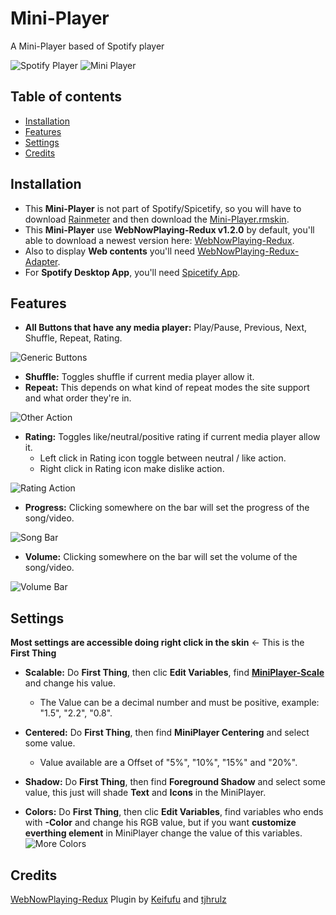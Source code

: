 # Mini-Player

A Mini-Player based of Spotify player

![Spotify Player](https://github.com/KazukiGames/Mini-Player/assets/121910047/de452b65-0b06-45fe-a455-b26a4a845cd1)
![Mini Player](https://github.com/KazukiGames/Mini-Player/assets/121910047/bde94357-d12c-49ac-9d78-5030ae048946)

## Table of contents
- [Installation](#Installation)
- [Features](#Features)
- [Settings](#Settings)
- [Credits](#Credits)

## Installation
- This **Mini-Player** is not part of Spotify/Spicetify, so you will have to download [Rainmeter](https://www.rainmeter.net/) and then download the [Mini-Player.rmskin](https://github.com/KazukiGames/Mini-Player/releases).
- This **Mini-Player** use **WebNowPlaying-Redux v1.2.0** by default, you'll able to download a newest version here: [WebNowPlaying-Redux](https://github.com/keifufu/WebNowPlaying-Redux-Rainmeter/releases).
- Also to display **Web contents** you'll need [WebNowPlaying-Redux-Adapter](https://github.com/keifufu/WebNowPlaying-Redux#webnowplaying-redux).
- For **Spotify Desktop App**, you'll need [Spicetify App](https://spicetify.app/).
  
## Features
- **All Buttons that have any media player:** Play/Pause, Previous, Next, Shuffle, Repeat, Rating.

![Generic Buttons](https://github.com/KazukiGames/Mini-Player/assets/121910047/1c3431a2-ad25-460f-bbfd-980929df1558)

- **Shuffle:** Toggles shuffle if current media player allow it.
- **Repeat:** This depends on what kind of repeat modes the site support and what order they're in.

![Other Action](https://github.com/KazukiGames/Mini-Player/assets/121910047/ba993831-8a1f-4df9-82ce-2f538a696ac0)

- **Rating:** Toggles like/neutral/positive rating if current media player allow it.
  - Left click in Rating icon toggle between neutral / like action.
  - Right click in Rating icon make dislike action.

![Rating Action](https://github.com/KazukiGames/Mini-Player/assets/121910047/c7438a4d-2dd0-43d6-96aa-6b51fb9ddaf2)

- **Progress:** Clicking somewhere on the bar will set the progress of the song/video.

![Song Bar](https://github.com/KazukiGames/Mini-Player/assets/121910047/6567a3a3-bd75-4fc4-96bb-e8ebad58be97)

- **Volume:** Clicking somewhere on the bar will set the volume of the song/video.

![Volume Bar](https://github.com/KazukiGames/Mini-Player/assets/121910047/22eb625e-bd40-4fb5-b12c-ee48f42336c5)

## Settings
**Most settings are accessible doing right click in the skin** <- This is the **First Thing**

- **Scalable:** Do **First Thing**, then clic **Edit Variables**, find **[MiniPlayer-Scale]()** and change his value.
  - The Value can be a decimal number and must be positive, example: "1.5", "2.2", "0.8".

- **Centered:** Do **First Thing**, then find **MiniPlayer Centering** and select some value.
  - Value available are a Offset of "5%", "10%", "15%" and "20%".

- **Shadow:** Do **First Thing**, then find **Foreground Shadow** and select some value, this just will shade **Text** and **Icons** in the MiniPlayer.

- **Colors:**  Do **First Thing**, then clic **Edit Variables**, find variables who ends with **-Color** and change his RGB value, but if you want **customize everthing element** in MiniPlayer change the value of this variables.
![More Colors](https://github.com/KazukiGames/Mini-Player/assets/121910047/8fd21fa0-85de-4249-8a95-a6ecb1886bf2)

## Credits
[WebNowPlaying-Redux](https://github.com/keifufu/WebNowPlaying-Redux-Rainmeter) Plugin by [Keifufu](https://github.com/keifufu) and [tjhrulz](https://github.com/tjhrulz)
